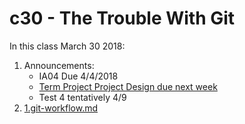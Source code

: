 # c30 - The Trouble With Git

In this class March 30 2018:

1. Announcements:
   * IA04 Due 4/4/2018
   * [Term Project Project Design due next week](https://github.com/mis407s18/mis407s18-Group-Assignments/tree/master/FinalProject)
   * Test 4 tentatively 4/9
1. [1.git-workflow.md](1.git-workflow.md)
